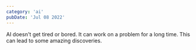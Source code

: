 ```yaml
---
category: 'ai'
pubDate: 'Jul 08 2022'
---
```


AI doesn't get tired or bored.
It can work on a problem for a long time.
This can lead to some amazing discoveries.